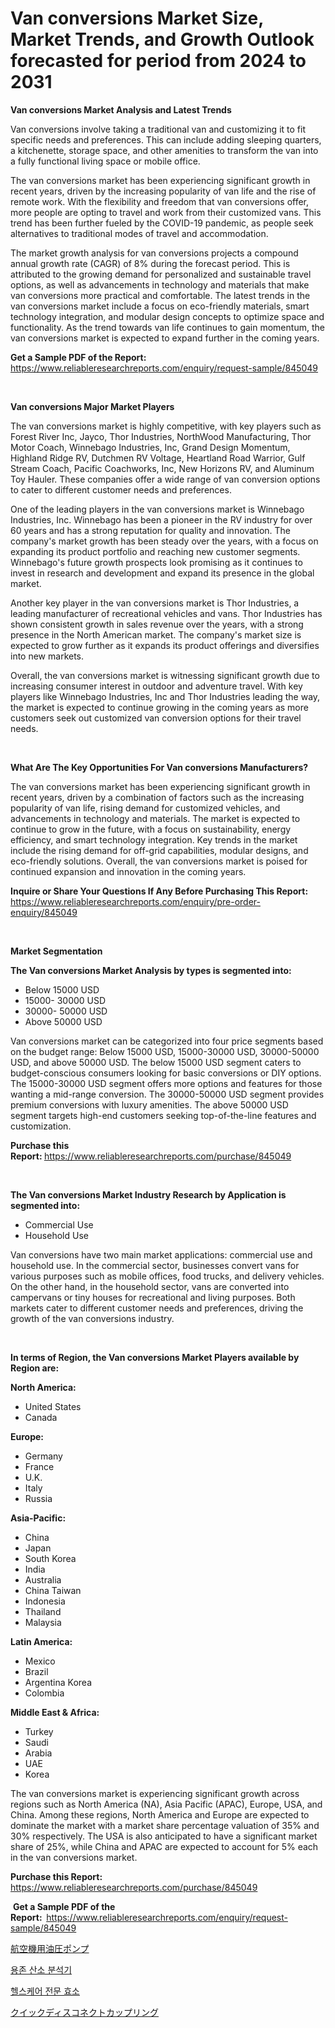 <p><h1>Van conversions Market Size, Market Trends, and Growth Outlook forecasted for period from 2024 to 2031</h1></p><p><strong>Van conversions Market Analysis and Latest Trends</strong></p>
<p><p>Van conversions involve taking a traditional van and customizing it to fit specific needs and preferences. This can include adding sleeping quarters, a kitchenette, storage space, and other amenities to transform the van into a fully functional living space or mobile office.</p><p>The van conversions market has been experiencing significant growth in recent years, driven by the increasing popularity of van life and the rise of remote work. With the flexibility and freedom that van conversions offer, more people are opting to travel and work from their customized vans. This trend has been further fueled by the COVID-19 pandemic, as people seek alternatives to traditional modes of travel and accommodation.</p><p>The market growth analysis for van conversions projects a compound annual growth rate (CAGR) of 8% during the forecast period. This is attributed to the growing demand for personalized and sustainable travel options, as well as advancements in technology and materials that make van conversions more practical and comfortable. The latest trends in the van conversions market include a focus on eco-friendly materials, smart technology integration, and modular design concepts to optimize space and functionality. As the trend towards van life continues to gain momentum, the van conversions market is expected to expand further in the coming years.</p></p>
<p><strong>Get a Sample PDF of the Report:&nbsp;</strong> <a href="https://www.reliableresearchreports.com/enquiry/request-sample/845049">https://www.reliableresearchreports.com/enquiry/request-sample/845049</a></p>
<p>&nbsp;</p>
<p><strong>Van conversions Major Market Players</strong></p>
<p><p>The van conversions market is highly competitive, with key players such as Forest River Inc, Jayco, Thor Industries, NorthWood Manufacturing, Thor Motor Coach, Winnebago Industries, Inc, Grand Design Momentum, Highland Ridge RV, Dutchmen RV Voltage, Heartland Road Warrior, Gulf Stream Coach, Pacific Coachworks, Inc, New Horizons RV, and Aluminum Toy Hauler. These companies offer a wide range of van conversion options to cater to different customer needs and preferences.</p><p>One of the leading players in the van conversions market is Winnebago Industries, Inc. Winnebago has been a pioneer in the RV industry for over 60 years and has a strong reputation for quality and innovation. The company's market growth has been steady over the years, with a focus on expanding its product portfolio and reaching new customer segments. Winnebago's future growth prospects look promising as it continues to invest in research and development and expand its presence in the global market.</p><p>Another key player in the van conversions market is Thor Industries, a leading manufacturer of recreational vehicles and vans. Thor Industries has shown consistent growth in sales revenue over the years, with a strong presence in the North American market. The company's market size is expected to grow further as it expands its product offerings and diversifies into new markets.</p><p>Overall, the van conversions market is witnessing significant growth due to increasing consumer interest in outdoor and adventure travel. With key players like Winnebago Industries, Inc and Thor Industries leading the way, the market is expected to continue growing in the coming years as more customers seek out customized van conversion options for their travel needs.</p></p>
<p>&nbsp;</p>
<p><strong>What Are The Key Opportunities For Van conversions Manufacturers?</strong></p>
<p><p>The van conversions market has been experiencing significant growth in recent years, driven by a combination of factors such as the increasing popularity of van life, rising demand for customized vehicles, and advancements in technology and materials. The market is expected to continue to grow in the future, with a focus on sustainability, energy efficiency, and smart technology integration. Key trends in the market include the rising demand for off-grid capabilities, modular designs, and eco-friendly solutions. Overall, the van conversions market is poised for continued expansion and innovation in the coming years.</p></p>
<p><strong>Inquire or Share Your Questions If Any Before Purchasing This Report:</strong> <a href="https://www.reliableresearchreports.com/enquiry/pre-order-enquiry/845049">https://www.reliableresearchreports.com/enquiry/pre-order-enquiry/845049</a></p>
<p>&nbsp;</p>
<p><strong>Market Segmentation</strong></p>
<p><strong>The Van conversions Market Analysis by types is segmented into:</strong></p>
<p><ul><li>Below 15000 USD</li><li>15000- 30000 USD</li><li>30000- 50000 USD</li><li>Above 50000 USD</li></ul></p>
<p><p>Van conversions market can be categorized into four price segments based on the budget range: Below 15000 USD, 15000-30000 USD, 30000-50000 USD, and above 50000 USD. The below 15000 USD segment caters to budget-conscious consumers looking for basic conversions or DIY options. The 15000-30000 USD segment offers more options and features for those wanting a mid-range conversion. The 30000-50000 USD segment provides premium conversions with luxury amenities. The above 50000 USD segment targets high-end customers seeking top-of-the-line features and customization.</p></p>
<p><strong>Purchase this Report:&nbsp;</strong><a href="https://www.reliableresearchreports.com/purchase/845049">https://www.reliableresearchreports.com/purchase/845049</a></p>
<p>&nbsp;</p>
<p><strong>The Van conversions Market Industry Research by Application is segmented into:</strong></p>
<p><ul><li>Commercial Use</li><li>Household Use</li></ul></p>
<p><p>Van conversions have two main market applications: commercial use and household use. In the commercial sector, businesses convert vans for various purposes such as mobile offices, food trucks, and delivery vehicles. On the other hand, in the household sector, vans are converted into campervans or tiny houses for recreational and living purposes. Both markets cater to different customer needs and preferences, driving the growth of the van conversions industry.</p></p>
<p>&nbsp;</p>
<p><strong>In terms of Region, the Van conversions Market Players available by Region are:</strong></p>
<p>
    <p> <strong> North America: </strong>
        <ul>
            <li>United States</li>
            <li>Canada</li>
        </ul>
        </p> 
    <p> <strong> Europe: </strong>
        <ul>
            <li>Germany</li>
            <li>France</li>
            <li>U.K.</li>
            <li>Italy</li>
            <li>Russia</li>
        </ul>
        </p> 
    <p> <strong> Asia-Pacific: </strong>
        <ul>
            <li>China</li>
            <li>Japan</li>
            <li>South Korea</li>
            <li>India</li>
            <li>Australia</li>
            <li>China Taiwan</li>
            <li>Indonesia</li>
            <li>Thailand</li>
            <li>Malaysia</li>
        </ul>
        </p> 
    <p> <strong> Latin America: </strong>
        <ul>
            <li>Mexico</li>
            <li>Brazil</li>
            <li>Argentina Korea</li>
            <li>Colombia</li>
        </ul>
        </p> 
    <p> <strong> Middle East & Africa: </strong>
        <ul>
            <li>Turkey</li>
            <li>Saudi</li>
            <li>Arabia</li>
            <li>UAE</li>
            <li>Korea</li>
        </ul>
    </p>
    </p>
<p><p>The van conversions market is experiencing significant growth across regions such as North America (NA), Asia Pacific (APAC), Europe, USA, and China. Among these regions, North America and Europe are expected to dominate the market with a market share percentage valuation of 35% and 30% respectively. The USA is also anticipated to have a significant market share of 25%, while China and APAC are expected to account for 5% each in the van conversions market.</p></p>
<p><strong>Purchase this Report: </strong><a href="https://www.reliableresearchreports.com/purchase/845049">https://www.reliableresearchreports.com/purchase/845049</a></p>
<p>&nbsp;<strong>Get a Sample PDF of the Report:&nbsp;&nbsp;</strong><a href="https://www.reliableresearchreports.com/enquiry/request-sample/845049">https://www.reliableresearchreports.com/enquiry/request-sample/845049</a></p>
<p><strong></strong></p>
<p><p><a href="https://medium.com/@hardee896/%E8%88%AA%E7%A9%BA%E6%A9%9F%E7%94%A8%E6%B2%B9%E5%9C%A7%E3%83%9D%E3%83%B3%E3%83%97%E3%81%AE%E5%B8%82%E5%A0%B4%E5%88%86%E6%9E%90%E3%81%A82024%E5%B9%B4%E3%81%8B%E3%82%892031%E5%B9%B4%E3%81%BE%E3%81%A7%E3%81%AE%E6%9C%9F%E9%96%93%E3%81%AE%E3%82%B5%E3%82%A4%E3%82%BA%E4%BA%88%E6%B8%AC-cf42670c7433">航空機用油圧ポンプ</a></p><p><a href="https://medium.com/@mounir19808/%EC%9D%B4%EC%82%B0%ED%99%94-%EC%82%B0%EC%86%8C-%EB%B6%84%EC%84%9D%EA%B8%B0-%EC%8B%9C%EC%9E%A5%EC%9D%80-%EC%8B%9C%EC%9E%A5-%EC%A0%90%EC%9C%A0%EC%9C%A8-%EC%8B%9C%EC%9E%A5-%EB%8F%99%ED%96%A5-%EB%B0%8F-%EC%8B%9C%EC%9E%A5-%EC%84%B1%EC%9E%A5%EC%97%90-%EB%8C%80%ED%95%9C-%EC%A0%95%EB%B3%B4%EB%A5%BC-%EC%A0%9C%EA%B3%B5%ED%95%A9%EB%8B%88%EB%8B%A4-9aeaa080b3d8">용존 산소 분석기</a></p><p><a href="https://medium.com/@mounir19808/quot-%EB%B3%B4%EA%B1%B4-%EC%9D%98%ED%95%99-%ED%8A%B9%EC%88%98-%ED%9A%A8%EC%86%8C-%EC%8B%9C%EC%9E%A5-%EC%A1%B0%EC%82%AC-%EB%B3%B4%EA%B3%A0%EC%84%9C-%EA%B7%B8-%EC%97%AD%EC%82%AC-%EB%B0%8F-2024%EB%85%84%EB%B6%80%ED%84%B0-2031%EB%85%84%EA%B9%8C%EC%A7%80%EC%9D%98-%EC%98%88%EC%B8%A1-quot-d9f5251159b3">헬스케어 전문 효소</a></p><p><a href="https://medium.com/@hardee896/%E3%82%AF%E3%82%A4%E3%83%83%E3%82%AF%E3%83%87%E3%82%A3%E3%82%B9%E3%82%B3%E3%83%8D%E3%82%AF%E3%83%88%E3%82%AB%E3%83%83%E3%83%97%E3%83%AA%E3%83%B3%E3%82%B0%E5%B8%82%E5%A0%B4-%E7%AB%B6%E4%BA%89%E5%88%86%E6%9E%90-%E5%B8%82%E5%A0%B4%E3%83%88%E3%83%AC%E3%83%B3%E3%83%89-%E3%81%8A%E3%82%88%E3%81%B32031%E5%B9%B4%E3%81%BE%E3%81%A7%E3%81%AE%E4%BA%88%E6%B8%AC-aa0c4b52c959">クイックディスコネクトカップリング</a></p></p>